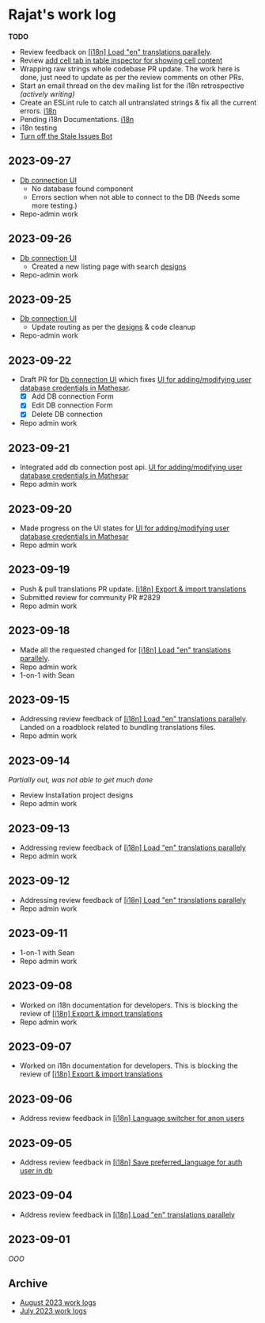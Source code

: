 # Rajat's work log

**TODO**

- Review feedback on [[i18n] Load "en" translations parallely](https://github.com/centerofci/mathesar/pull/3102).
- Review [add cell tab in table inspector for showing cell content](https://github.com/centerofci/mathesar/pull/2778)
- Wrapping raw strings whole codebase PR update. The work here is done, just need to update as per the review comments on other PRs.
- Start an email thread on the dev mailing list for the i18n retrospective _(actively writing)_
- Create an ESLint rule to catch all untranslated strings & fix all the current errors. [i18n](https://github.com/centerofci/mathesar/issues/2927)
- Pending i18n Documentations. [i18n](https://github.com/centerofci/mathesar/issues/2927)
- i18n testing
- [Turn off the Stale Issues Bot](https://github.com/centerofci/mathesar/issues/3142)

## 2023-09-27

- [Db connection UI](https://github.com/centerofci/mathesar/pull/3223)
  - No database found component
  - Errors section when not able to connect to the DB (Needs some more testing.)
- Repo-admin work

## 2023-09-26

- [Db connection UI](https://github.com/centerofci/mathesar/pull/3223)
  - Created a new listing page with search [designs](https://www.figma.com/file/xHb5oIqye3fnXtb2heRH34?node-id=6055:60&mode=dev#564187787)
- Repo-admin work

## 2023-09-25

- [Db connection UI](https://github.com/centerofci/mathesar/pull/3223)
  - Update routing as per the [designs](https://www.figma.com/file/xHb5oIqye3fnXtb2heRH34?node-id=6055:60&mode=dev#564187787) & code cleanup
- Repo-admin work

## 2023-09-22

- Draft PR for [Db connection UI](https://github.com/centerofci/mathesar/pull/3223) which fixes [UI for adding/modifying user database credentials in Mathesar](https://github.com/centerofci/mathesar/issues/3161).
  - [x] Add DB connection Form
  - [x] Edit DB connection Form
  - [x] Delete DB connection
- Repo admin work

## 2023-09-21

- Integrated add db connection post api. [UI for adding/modifying user database credentials in Mathesar](https://github.com/centerofci/mathesar/issues/3161)
- Repo admin work

## 2023-09-20

- Made progress on the UI states for [UI for adding/modifying user database credentials in Mathesar](https://github.com/centerofci/mathesar/issues/3161)
- Repo admin work

## 2023-09-19

- Push & pull translations PR update. [[i18n] Export & import translations](https://github.com/centerofci/mathesar/pull/3123)
- Submitted review for community PR #2829
- Repo admin work

## 2023-09-18

- Made all the requested changed for [[i18n] Load "en" translations parallely](https://github.com/centerofci/mathesar/pull/3102).
- Repo admin work
- 1-on-1 with Sean

## 2023-09-15

- Addressing review feedback of [[i18n] Load "en" translations parallely](https://github.com/centerofci/mathesar/pull/3102). Landed on a roadblock related to bundling translations files.
- Repo admin work

## 2023-09-14

_Partially out, was not able to get much done_

- Review Installation project designs
- Repo admin work

## 2023-09-13

- Addressing review feedback of [[i18n] Load "en" translations parallely](https://github.com/centerofci/mathesar/pull/3102)
- Repo admin work

## 2023-09-12

- Addressing review feedback of [[i18n] Load "en" translations parallely](https://github.com/centerofci/mathesar/pull/3102)
- Repo admin work

## 2023-09-11

- 1-on-1 with Sean
- Repo admin work

## 2023-09-08

- Worked on i18n documentation for developers. This is blocking the review of [[i18n] Export & import translations](https://github.com/centerofci/mathesar/pull/3123)
- Repo admin work

## 2023-09-07

- Worked on i18n documentation for developers. This is blocking the review of [[i18n] Export & import translations](https://github.com/centerofci/mathesar/pull/3123)

## 2023-09-06

- Address review feedback in [[i18n] Language switcher for anon users](https://github.com/centerofci/mathesar/pull/3104)

## 2023-09-05

- Address review feedback in [[i18n] Save preferred_language for auth user in db](https://github.com/centerofci/mathesar/pull/3103)

## 2023-09-04

- Address review feedback in [[i18n] Load "en" translations parallely](https://github.com/centerofci/mathesar/pull/3102)

## 2023-09-01

_OOO_

## Archive

- [August 2023 work logs](/team/worklogs/archive/2023-08/rajat.md)
- [July 2023 work logs](/team/worklogs/archive/2023-07/rajat.md)
